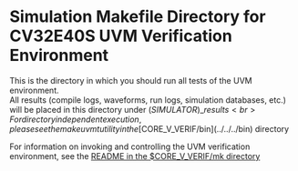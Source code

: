 Simulation Makefile Directory for CV32E40S UVM Verification Environment
==================================
This is the directory in which you should run all tests of the UVM environment.<br>
All results (compile logs, waveforms, run logs, simulation databases, etc.) will be placed in this directory under $(SIMULATOR)\_results<br>
For directory independent execution, please see the makeuvmt utility in the [$CORE_V_VERIF/bin](../../../bin) directory<br>

For information on invoking and controlling the UVM verification environment, see the [README in the $CORE_V_VERIF/mk directory](../../../mk)<br>
